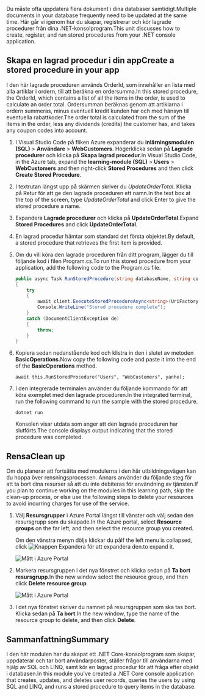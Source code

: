 <span data-ttu-id="bc802-101">Du måste ofta uppdatera flera dokument i dina databaser samtidigt.</span><span class="sxs-lookup"><span data-stu-id="bc802-101">Multiple documents in your database frequently need to be updated at the same time.</span></span> <span data-ttu-id="bc802-102">Här går vi igenom hur du skapar, registrerar och kör lagrade procedurer från dina .NET-konsolprogram.</span><span class="sxs-lookup"><span data-stu-id="bc802-102">This unit discusses how to create, register, and run stored procedures from your .NET console application.</span></span>

## <a name="create-a-stored-procedure-in-your-app"></a><span data-ttu-id="bc802-103">Skapa en lagrad procedur i din app</span><span class="sxs-lookup"><span data-stu-id="bc802-103">Create a stored procedure in your app</span></span>

<span data-ttu-id="bc802-104">I den här lagrade proceduren används OrderId, som innehåller en lista med alla artiklar i ordern, till att beräkna en ordersumma.</span><span class="sxs-lookup"><span data-stu-id="bc802-104">In this stored procedure, the OrderId, which contains a list of all the items in the order, is used to calculate an order total.</span></span> <span data-ttu-id="bc802-105">Ordersumman beräknas genom att artiklarna i ordern summeras, minus eventuell kredit kunden har och med hänsyn till eventuella rabattkoder.</span><span class="sxs-lookup"><span data-stu-id="bc802-105">The order total is calculated from the sum of the items in the order, less any dividends (credits) the customer has, and takes any coupon codes into account.</span></span>

1. <span data-ttu-id="bc802-106">I Visual Studio Code på fliken Azure expanderar du **inlärningsmodulen (SQL)** > **Användare** > **WebCustomers**. Högerklicka sedan på **Lagrade procedurer** och klicka på **Skapa lagrad procedur**.</span><span class="sxs-lookup"><span data-stu-id="bc802-106">In Visual Studio Code, in the Azure tab, expand the **learning-module (SQL)** > **Users** > **WebCustomers** and then right-click **Stored Procedures** and then click **Create Stored Procedure**.</span></span>

1. <span data-ttu-id="bc802-107">I textrutan längst upp på skärmen skriver du *UpdateOrderTotal*. Klicka på Retur för att ge den lagrade proceduren ett namn.</span><span class="sxs-lookup"><span data-stu-id="bc802-107">In the text box at the top of the screen, type *UpdateOrderTotal* and click Enter to give the stored procedure a name.</span></span>

1. <span data-ttu-id="bc802-108">Expandera **Lagrade procedurer** och klicka på **UpdateOrderTotal**.</span><span class="sxs-lookup"><span data-stu-id="bc802-108">Expand **Stored Procedures** and click **UpdateOrderTotal**.</span></span>

1. <span data-ttu-id="bc802-109">En lagrad procedur hämtar som standard det första objektet.</span><span class="sxs-lookup"><span data-stu-id="bc802-109">By default, a stored procedure that retrieves the first item is provided.</span></span>

1. <span data-ttu-id="bc802-110">Om du vill köra den lagrade proceduren från ditt program, lägger du till följande kod i filen Program.cs.</span><span class="sxs-lookup"><span data-stu-id="bc802-110">To run this stored procedure from your application, add the following code to the Program.cs file.</span></span>

    ```csharp
    public async Task RunStoredProcedure(string databaseName, string collectionName, User user)
    {
        try
        {
            await client.ExecuteStoredProcedureAsync<string>(UriFactory.CreateStoredProcedureUri(databaseName, collectionName, "sample"), new RequestOptions { PartitionKey = new PartitionKey(user.UserId) });
            Console.WriteLine("Stored procedure complete");
        }
        catch (DocumentClientException de)
        {
            throw;
        }
    }
    ```
    <!--TODO: Update sproc to take order total and check for available dividend, and use of summer coupon code, and provide updated total-->

1. <span data-ttu-id="bc802-111">Kopiera sedan nedanstående kod och klistra in den i slutet av metoden **BasicOperations**.</span><span class="sxs-lookup"><span data-stu-id="bc802-111">Now copy the following code and paste it into the end of the **BasicOperations** method.</span></span>

    ```
    await this.RunStoredProcedure("Users", "WebCustomers", yanhe);
    ```

1. <span data-ttu-id="bc802-112">I den integrerade terminalen använder du följande kommando för att köra exemplet med den lagrade proceduren.</span><span class="sxs-lookup"><span data-stu-id="bc802-112">In the integrated terminal, run the following command to run the sample with the stored procedure.</span></span>

    ```
    dotnet run
    ```
    <span data-ttu-id="bc802-113">Konsolen visar utdata som anger att den lagrade proceduren har slutförts.</span><span class="sxs-lookup"><span data-stu-id="bc802-113">The console displays output indicating that the stored procedure was completed.</span></span>

## <a name="clean-up"></a><span data-ttu-id="bc802-114">Rensa</span><span class="sxs-lookup"><span data-stu-id="bc802-114">Clean up</span></span>

<span data-ttu-id="bc802-115">Om du planerar att fortsätta med modulerna i den här utbildningsvägen kan du hoppa över rensningsprocessen. Annars använder du följande steg för att ta bort dina resurser så att du inte debiteras för användning av tjänsten.</span><span class="sxs-lookup"><span data-stu-id="bc802-115">If you plan to continue working on the modules in this learning path, skip the clean-up process, or else use the following steps to delete your resources to avoid incurring charges for use of the service.</span></span>

1. <span data-ttu-id="bc802-116">Välj **Resursgrupper** i Azure Portal längst till vänster och välj sedan den resursgrupp som du skapade.</span><span class="sxs-lookup"><span data-stu-id="bc802-116">In the Azure portal, select **Resource groups** on the far left, and then select the resource group you created.</span></span>  

    <span data-ttu-id="bc802-117">Om den vänstra menyn döljs klickar du på</span><span class="sxs-lookup"><span data-stu-id="bc802-117">If the left menu is collapsed, click</span></span> ![Knappen Expandera](../media/5-javascript-programming/expand.png) <span data-ttu-id="bc802-119">för att expandera den.</span><span class="sxs-lookup"><span data-stu-id="bc802-119">to expand it.</span></span>

   ![Mått i Azure Portal](../media/5-javascript-programming/delete-resources-select.png)

1. <span data-ttu-id="bc802-121">Markera resursgruppen i det nya fönstret och klicka sedan på **Ta bort resursgrupp**.</span><span class="sxs-lookup"><span data-stu-id="bc802-121">In the new window select the resource group, and then click **Delete resource group**.</span></span>

   ![Mått i Azure Portal](../media/5-javascript-programming/delete-resources.png)

1. <span data-ttu-id="bc802-123">I det nya fönstret skriver du namnet på resursgruppen som ska tas bort. Klicka sedan på **Ta bort**.</span><span class="sxs-lookup"><span data-stu-id="bc802-123">In the new window, type the name of the resource group to delete, and then click **Delete**.</span></span>

## <a name="summary"></a><span data-ttu-id="bc802-124">Sammanfattning</span><span class="sxs-lookup"><span data-stu-id="bc802-124">Summary</span></span>

<span data-ttu-id="bc802-125">I den här modulen har du skapat ett .NET Core-konsolprogram som skapar, uppdaterar och tar bort användarposter, ställer frågor till användarna med hjälp av SQL och LINQ, samt kör en lagrad procedur för att fråga efter objekt i databasen.</span><span class="sxs-lookup"><span data-stu-id="bc802-125">In this module you've created a .NET Core console application that creates, updates, and deletes user records, queries the users by using SQL and LINQ, and runs a stored procedure to query items in the database.</span></span>